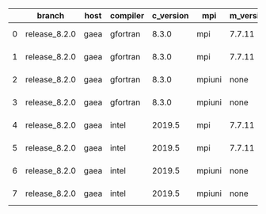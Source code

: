 |    | branch        | host   | compiler   | c_version   | mpi    | m_version   | o_g   | os     | build   |   u_pass |   u_fail |   s_pass |   s_fail |   e_pass |   e_fail |   nuopc_pass |   nuopc_fail | netcdf_c   | netcdf_f   | artifacts_hash                                                                                                 | modified                   |
|----|---------------|--------|------------|-------------|--------|-------------|-------|--------|---------|----------|----------|----------|----------|----------|----------|--------------|--------------|------------|------------|----------------------------------------------------------------------------------------------------------------|----------------------------|
|  0 | release_8.2.0 | gaea   | gfortran   | 8.3.0       | mpi    | 7.7.11      | O     | Unicos | Fail    |     8925 |        1 |       49 |        0 |       80 |        0 |           47 |            3 | unknown    | unknown    | [artifacts](https://github.com/esmf-org/esmf-test-artifacts-new/tree/b717fad0aa7ac1510008c97190d4165bbb138376) | 2022-03-02 23:46:50.931377 |
|  1 | release_8.2.0 | gaea   | gfortran   | 8.3.0       | mpi    | 7.7.11      | g     | Unicos | Fail    |     8925 |        1 |       49 |        0 |       80 |        0 |           47 |            3 | unknown    | unknown    | [artifacts](https://github.com/esmf-org/esmf-test-artifacts-new/tree/e8af3e69d3d367b789c9422c957c2cb5d9e2bed9) | 2022-03-02 23:46:50.931377 |
|  2 | release_8.2.0 | gaea   | gfortran   | 8.3.0       | mpiuni | none        | O     | Unicos | Fail    |     7418 |        0 |        8 |        0 |       43 |        0 |            0 |           50 | unknown    | unknown    | [artifacts](https://github.com/esmf-org/esmf-test-artifacts-new/tree/3a84ac4bb0d660827ca15b38d495cf542b789cd4) | 2022-03-02 23:46:50.931377 |
|  3 | release_8.2.0 | gaea   | gfortran   | 8.3.0       | mpiuni | none        | g     | Unicos | Fail    |     7418 |        0 |        8 |        0 |       43 |        0 |            0 |           50 | unknown    | unknown    | [artifacts](https://github.com/esmf-org/esmf-test-artifacts-new/tree/70cc3f03aa2c77e69ac3dee841a42b53af05b07e) | 2022-03-02 23:46:50.931377 |
|  4 | release_8.2.0 | gaea   | intel      | 2019.5      | mpi    | 7.7.11      | O     | Unicos | Fail    |     8911 |       15 |       49 |        0 |       80 |        0 |           47 |            3 | unknown    | unknown    | [artifacts](https://github.com/esmf-org/esmf-test-artifacts-new/tree/2041769335473fe747e300eed9f900bdc5584396) | 2022-03-02 23:46:50.931377 |
|  5 | release_8.2.0 | gaea   | intel      | 2019.5      | mpi    | 7.7.11      | g     | Unicos | Fail    |     8911 |       15 |       49 |        0 |       80 |        0 |           47 |            3 | unknown    | unknown    | [artifacts](https://github.com/esmf-org/esmf-test-artifacts-new/tree/173653cf5589770d25f4a0285638be52fbe6cc28) | 2022-03-02 23:46:50.931377 |
|  6 | release_8.2.0 | gaea   | intel      | 2019.5      | mpiuni | none        | O     | Unicos | Fail    |     7403 |       15 |        8 |        0 |       43 |        0 |            0 |           50 | unknown    | unknown    | [artifacts](https://github.com/esmf-org/esmf-test-artifacts-new/tree/ba5db525298999d2cdaa606d6ff912e9561e5faa) | 2022-03-02 23:46:50.931377 |
|  7 | release_8.2.0 | gaea   | intel      | 2019.5      | mpiuni | none        | g     | Unicos | Fail    |     7403 |       15 |        8 |        0 |       43 |        0 |            0 |           50 | unknown    | unknown    | [artifacts](https://github.com/esmf-org/esmf-test-artifacts-new/tree/eb5df387b121fef4a12606ffe349dc461578da6e) | 2022-03-02 23:46:50.931377 |